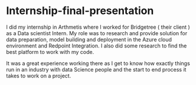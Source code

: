 # Internship-final-presentation
I did my internship in Arthmetis where I worked for Bridgetree ( their client ) as a Data scientist Intern. My role was to research and provide solution for data preparation, model building and deployment in the Azure cloud environment and Redpoint Integration. I also did some research to find the best platform to work with my code. 

It was a great experience working there as I get to know how exactly things run in an industry with data Science people and the start to end process it takes to work on a project.
